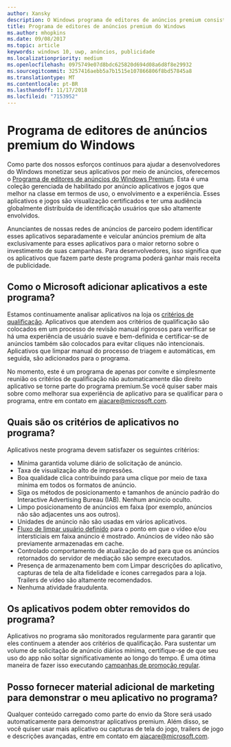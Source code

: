 ```yaml
---
author: Xansky
description: O Windows programa de editores de anúncios premium consiste em uma coleção gerenciada de aplicativos habilitado por anúncio destinados redes de publicidade de parceiro com premium, alto-rendimento de anúncios. Aplicativos neste programa são melhores do setor em termos de uso, o envolvimento e a experiência.
title: Programa de editores de anúncios premium do Windows
ms.author: mhopkins
ms.date: 09/08/2017
ms.topic: article
keywords: windows 10, uwp, anúncios, publicidade
ms.localizationpriority: medium
ms.openlocfilehash: 0975749e07d8bdc625820d694d08a6d8f8e29932
ms.sourcegitcommit: 3257416aebb5a7b1515e107866806f8bd57845a8
ms.translationtype: MT
ms.contentlocale: pt-BR
ms.lasthandoff: 11/17/2018
ms.locfileid: "7153952"
---
```

# <a name="windows-premium-ads-publishers-program"></a>Programa de editores de anúncios premium do Windows

Como parte dos nossos esforços contínuos para ajudar a desenvolvedores do Windows monetizar seus aplicativos por meio de anúncios, oferecemos o [Programa de editores de anúncios do Windows Premium](http://www.windowspremiumapps.com). Esta é uma coleção gerenciada de habilitado por anúncio aplicativos e jogos que melhor na classe em termos de uso, o envolvimento e a experiência. Esses aplicativos e jogos são visualização certificados e ter uma audiência globalmente distribuída de identificação usuários que são altamente envolvidos.

Anunciantes de nossas redes de anúncios de parceiro podem identificar esses aplicativos separadamente e veicular anúncios premium de alta exclusivamente para esses aplicativos para o maior retorno sobre o investimento de suas campanhas. Para desenvolvedores, isso significa que os aplicativos que fazem parte deste programa poderá ganhar mais receita de publicidade.

## <a name="how-does-microsoft-add-apps-to-this-program"></a>Como o Microsoft adicionar aplicativos a este programa? 

Estamos continuamente analisar aplicativos na loja os [critérios de qualificação](#what-are-the-criteria-for-apps-in-the-program). Aplicativos que atendem aos critérios de qualificação são colocados em um processo de revisão manual rigorosos para verificar se há uma experiência de usuário suave e bem-definida e certificar-se de anúncios também são colocados para evitar cliques não intencionais. Aplicativos que limpar manual do processo de triagem e automáticas, em seguida, são adicionados para o programa.

No momento, este é um programa de apenas por convite e simplesmente reunião os critérios de qualificação não automaticamente dão direito aplicativo se torne parte do programa premium.Se você quiser saber mais sobre como melhorar sua experiência de aplicativo para se qualificar para o programa, entre em contato em aiacare@microsoft.com.

## <a name="what-are-the-criteria-for-apps-in-the-program"></a>Quais são os critérios de aplicativos no programa?

Aplicativos neste programa devem satisfazer os seguintes critérios:

* Mínima garantida volume diário de solicitação de anúncio. 
* Taxa de visualização alto de impressões. 
* Boa qualidade clica contribuindo para uma clique por meio de taxa mínima em todos os formatos de anúncio. 
* Siga os métodos de posicionamento e tamanhos de anúncio padrão do Interactive Advertising Bureau (IAB). Nenhum anúncio oculto.
* Limpo posicionamento de anúncios em faixa (por exemplo, anúncios não são adjacentes uns aos outros).
* Unidades de anúncio não são usadas em vários aplicativos.
* [Fluxo de limpar usuário definido](https://blogs.windows.com/buildingapps/2017/08/31/best-practices-using-video-ads-windows-apps/) para o ponto em que o vídeo e/ou intersticiais em faixa anúncio é mostrado. Anúncios de vídeo não são previamente armazenadas em cache. 
* Controlado comportamento de atualização do ad para que os anúncios retornados do servidor de mediação são sempre executados.
* Presença de armazenamento bem com Limpar descrições do aplicativo, capturas de tela de alta fidelidade e ícones carregados para a loja. Trailers de vídeo são altamente recomendados.
* Nenhuma atividade fraudulenta.

## <a name="can-apps-get-removed-from-the-program"></a>Os aplicativos podem obter removidos do programa?

Aplicativos no programa são monitorados regularmente para garantir que eles continuem a atender aos critérios de qualificação. Para sustentar um volume de solicitação de anúncio diários mínima, certifique-se de que seu uso do app não soltar significativamente ao longo do tempo. É uma ótima maneira de fazer isso executando [campanhas de promoção regular](https://developer.microsoft.com/en-us/store/promote-your-apps).

## <a name="can-i-provide-additional-marketing-material-to-showcase-my-app-in-the-program"></a>Posso fornecer material adicional de marketing para demonstrar o meu aplicativo no programa? 

Qualquer conteúdo carregado como parte do envio da Store será usado automaticamente para demonstrar aplicativos premium. Além disso, se você quiser usar mais aplicativo ou capturas de tela do jogo, trailers de jogo e descrições avançadas, entre em contato em aiacare@microsoft.com.
